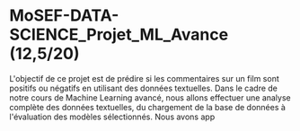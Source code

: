 # MoSEF-DATA-SCIENCE_Projet_ML_Avance (12,5/20)

 L'objectif de ce projet est de prédire si les commentaires sur un film sont positifs ou négatifs en utilisant des données textuelles. Dans le cadre de notre cours de Machine Learning avancé,
 nous allons effectuer une analyse complète des données textuelles, du chargement de la base de données à l'évaluation des modèles sélectionnés. Nous avons app
